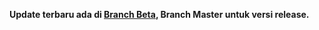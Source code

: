 <b>Update terbaru ada di [Branch Beta]("https://github.com/ezralazuardy/aplikasi-antrian-klinik/tree/beta"), Branch Master untuk versi release.<b>
